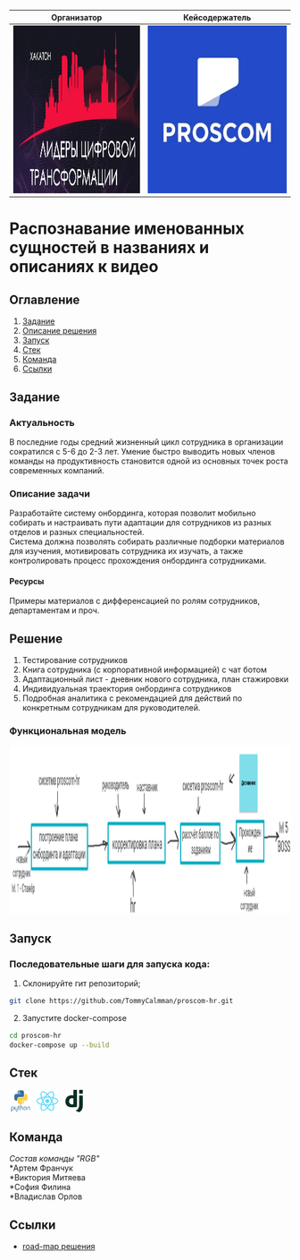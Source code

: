 | Организатор  | Кейсодержатель |
| ------------- | ------------- |
| <img width="600" height="300" alt="image" src="https://github.com/TommyCalmman/proscom-hr/blob/backend/static-files/lct-logo.jpg">  | <img width="600" height="300" alt="image" src="https://github.com/TommyCalmman/proscom-hr/blob/backend/static-files/proscom-logo.webp">  |

# Распознавание именованных сущностей в названиях и описаниях к видео

## Оглавление
1. [Задание](#zadanie)
2. [Описание решения](#solution)
3. [Запуск](#startup)
4. [Стек](#stack)
5. [Команда](#team)
6. [Ссылки](#urls)

## <a name="zadanie"> Задание </a>

### Актуальность
В последние годы средний жизненный цикл сотрудника в организации сократился с 5-6 до 2-3 лет. Умение быстро выводить новых членов команды на продуктивность становится одной из основных точек роста современных компаний.
### Описание задачи
Разработайте систему онбординга, которая позволит мобильно собирать и настраивать пути адаптации для сотрудников из разных отделов и разных специальностей.    
Система должна позволять собирать различные подборки материалов для изучения, мотивировать сотрудника их изучать, а также контролировать процесс прохождения онбординга сотрудниками.
#### Ресурсы
Примеры материалов с дифференсацией по ролям сотрудников, департаментам и проч.

## <a name="solution">Решение </a>

1. Тестирование сотрудников    
2. Книга сотрудника (с корпоративной информацией) с чат ботом    
3. Адаптационный лист - дневник нового сотрудника, план стажировки
4. Индивидуальная траектория онбординга сотрудников
5. Подробная аналитика с рекомендацией для действий по конкретным сотрудникам для руководителей.

### Функциональная модель
<img width="900" height="300" alt="func_scheme" src="https://github.com/TommyCalmman/proscom-hr/blob/backend/static-files/func-model.png"> 

## <a name="startup">Запуск</a>

### Последовательные шаги для запуска кода:
1. Склонируйте гит репозиторий;    
```Bash
git clone https://github.com/TommyCalmman/proscom-hr.git
```
2. Запустите docker-compose
```Bash
cd proscom-hr
docker-compose up --build
```

## <a name="stack">Стек </a>
  <img src="https://github.com/devicons/devicon/blob/master/icons/python/python-original-wordmark.svg" title="Python" alt="Python" width="40" height="40"/>&nbsp;
  <img src="https://github.com/devicons/devicon/blob/master/icons/react/react-original.svg" title="Python" alt="React" width="40" height="40"/>&nbsp;
  <img src="https://github.com/devicons/devicon/blob/master/icons/django/django-plain.svg" title="Django" alt="React" width="40" height="40"/>&nbsp;

## <a name="team">Команда </a>

*Состав команды "RGB"*    
*Артем Франчук    
*Виктория Митяева    
*София Филина    
*Владислав Орлов  

## <a name="urls">Ссылки </a>
       
- [road-map решения](https://jamboard.google.com/d/1loFokW9x3wFw_GAuMZxhf6QcSm_rbu1S6LMxzknRXHo/edit?usp=sharing)    